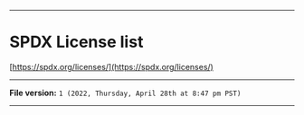 
***

# SPDX License list

[https://spdx.org/licenses/](https://spdx.org/licenses/)

***

**File version:** `1 (2022, Thursday, April 28th at 8:47 pm PST)`

***

